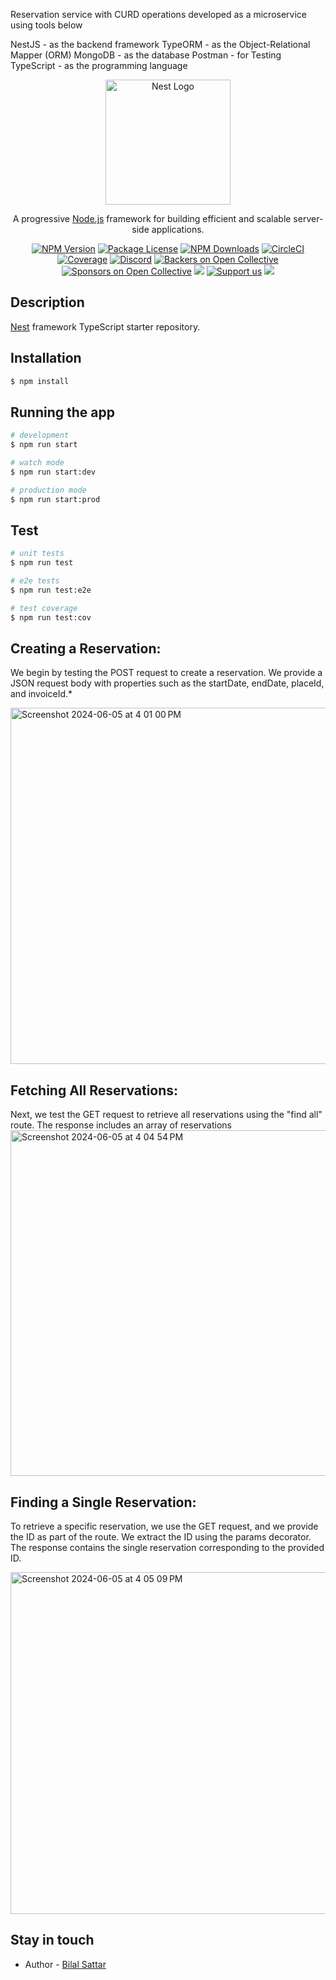 Reservation service with CURD operations developed as a microservice using tools below 

NestJS - as the backend framework
TypeORM - as the Object-Relational Mapper (ORM)
MongoDB - as the database
Postman - for Testing
TypeScript - as the programming language


<p align="center">
  <a href="http://nestjs.com/" target="blank"><img src="https://nestjs.com/img/logo-small.svg" width="200" alt="Nest Logo" /></a>
</p>

[circleci-image]: https://img.shields.io/circleci/build/github/nestjs/nest/master?token=abc123def456
[circleci-url]: https://circleci.com/gh/nestjs/nest

  <p align="center">A progressive <a href="http://nodejs.org" target="_blank">Node.js</a> framework for building efficient and scalable server-side applications.</p>
    <p align="center">
<a href="https://www.npmjs.com/~nestjscore" target="_blank"><img src="https://img.shields.io/npm/v/@nestjs/core.svg" alt="NPM Version" /></a>
<a href="https://www.npmjs.com/~nestjscore" target="_blank"><img src="https://img.shields.io/npm/l/@nestjs/core.svg" alt="Package License" /></a>
<a href="https://www.npmjs.com/~nestjscore" target="_blank"><img src="https://img.shields.io/npm/dm/@nestjs/common.svg" alt="NPM Downloads" /></a>
<a href="https://circleci.com/gh/nestjs/nest" target="_blank"><img src="https://img.shields.io/circleci/build/github/nestjs/nest/master" alt="CircleCI" /></a>
<a href="https://coveralls.io/github/nestjs/nest?branch=master" target="_blank"><img src="https://coveralls.io/repos/github/nestjs/nest/badge.svg?branch=master#9" alt="Coverage" /></a>
<a href="https://discord.gg/G7Qnnhy" target="_blank"><img src="https://img.shields.io/badge/discord-online-brightgreen.svg" alt="Discord"/></a>
<a href="https://opencollective.com/nest#backer" target="_blank"><img src="https://opencollective.com/nest/backers/badge.svg" alt="Backers on Open Collective" /></a>
<a href="https://opencollective.com/nest#sponsor" target="_blank"><img src="https://opencollective.com/nest/sponsors/badge.svg" alt="Sponsors on Open Collective" /></a>
  <a href="https://paypal.me/kamilmysliwiec" target="_blank"><img src="https://img.shields.io/badge/Donate-PayPal-ff3f59.svg"/></a>
    <a href="https://opencollective.com/nest#sponsor"  target="_blank"><img src="https://img.shields.io/badge/Support%20us-Open%20Collective-41B883.svg" alt="Support us"></a>
  <a href="https://twitter.com/nestframework" target="_blank"><img src="https://img.shields.io/twitter/follow/nestframework.svg?style=social&label=Follow"></a>
</p>
  <!--[![Backers on Open Collective](https://opencollective.com/nest/backers/badge.svg)](https://opencollective.com/nest#backer)
  [![Sponsors on Open Collective](https://opencollective.com/nest/sponsors/badge.svg)](https://opencollective.com/nest#sponsor)-->

## Description

[Nest](https://github.com/nestjs/nest) framework TypeScript starter repository.

## Installation

```bash
$ npm install
```

## Running the app

```bash
# development
$ npm run start

# watch mode
$ npm run start:dev

# production mode
$ npm run start:prod
```

## Test

```bash
# unit tests
$ npm run test

# e2e tests
$ npm run test:e2e

# test coverage
$ npm run test:cov
```

## Creating a Reservation:
We begin by testing the POST request to create a reservation. We provide a JSON request body with properties such as the startDate, endDate, placeId, and invoiceId.*

<img width="570" alt="Screenshot 2024-06-05 at 4 01 00 PM" src="https://github.com/balichowdry/reservation/assets/3157273/bbe34e89-f27a-4a17-a3b2-6afd0609966e">

## Fetching All Reservations:
Next, we test the GET request to retrieve all reservations using the "find all" route. The response includes an array of reservations
<img width="553" alt="Screenshot 2024-06-05 at 4 04 54 PM" src="https://github.com/balichowdry/reservation/assets/3157273/5261ede6-733b-49d1-8274-8917c2316b95">

## Finding a Single Reservation:
To retrieve a specific reservation, we use the GET request, and we provide the ID as part of the route. We extract the ID using the params decorator. The response contains the single reservation corresponding to the provided ID.

<img width="547" alt="Screenshot 2024-06-05 at 4 05 09 PM" src="https://github.com/balichowdry/reservation/assets/3157273/17d2e2d5-66af-4e09-bdc5-3c34746b03dc">


## Stay in touch

- Author - [Bilal Sattar](https://github.com/balichowdry/)


